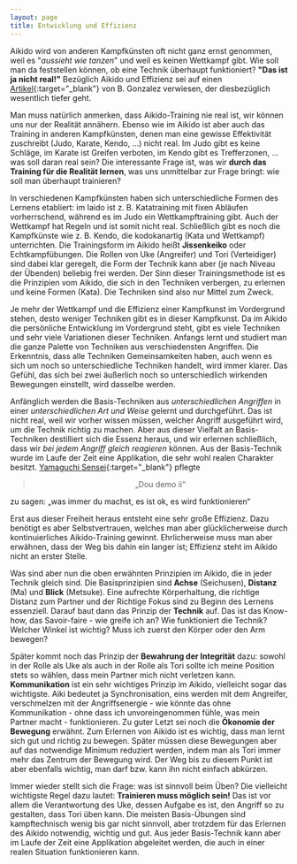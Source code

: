 ```yaml
---
layout: page
title: Entwicklung und Effizienz
---
```



<div class="container block" markdown="1">

Aikido wird von anderen Kampfkünsten oft nicht ganz ernst genommen, weil es "_aussieht wie tanzen_" und weil es keinen Wettkampf gibt. Wie soll man da feststellen können, ob eine Technik überhaupt funktioniert? **"Das ist ja nicht real!"** Bezüglich Aikido und Effizienz sei auf einen [Artikel](http://aikido-brunogonzalez.com/Online/Article/Effectiveness.pdf){:target="_blank"} von B. Gonzalez verwiesen, der diesbezüglich wesentlich tiefer geht. 

Man muss natürlich anmerken, dass Aikido-Training nie real ist, wir können uns nur der Realität annähern. Ebenso wie im Aikido ist aber auch das Training in anderen Kampfkünsten, denen man eine gewisse Effektivität zuschreibt (Judo, Karate, Kendo, …) nicht real. Im Judo gibt es keine Schläge, im Karate ist Greifen verboten, im Kendo gibt es Trefferzonen, ... was soll daran real sein? Die interessante Frage ist, was wir **durch das Training für die Realität lernen**, was uns unmittelbar zur Frage bringt: wie soll man überhaupt trainieren?

In verschiedenen Kampfkünsten haben sich unterschiedliche Formen des Lernens etabliert: im Iaido ist z. B. Katatraining mit fixen Abläufen vorherrschend, während es im Judo ein Wettkampftraining gibt. Auch der Wettkampf hat Regeln und ist somit nicht real. Schließlich gibt es noch die Kampfkünste wie z. B. Kendo, die kodokanartig (Kata und Wettkampf) unterrichten. Die Trainingsform im Aikido heißt **Jissenkeiko** oder Echtkampfübungen. Die Rollen von Uke (Angreifer) und Tori (Verteidiger) sind dabei klar geregelt, die Form der Technik kann aber (je nach Niveau der Übenden) beliebig frei werden. Der Sinn dieser Trainingsmethode ist es die Prinzipien vom Aikido, die sich in den Techniken verbergen, zu erlernen und keine Formen (Kata). Die Techniken sind also nur Mittel zum Zweck.

Je mehr der Wettkampf und die Effizienz einer Kampfkunst im Vordergrund stehen, desto weniger Techniken gibt es in dieser Kampfkunst. Da im Aikido die persönliche Entwicklung im Vordergrund steht, gibt es viele Techniken und sehr viele Variationen dieser Techniken. Anfangs lernt und studiert man die ganze Palette von Techniken aus verschiedensten Angriffen. Die Erkenntnis, dass alle Techniken Gemeinsamkeiten haben, auch wenn es sich um noch so unterschiedliche Techniken handelt, wird immer klarer. Das Gefühl, das sich bei zwei äußerlich noch so unterschiedlich wirkenden Bewegungen einstellt, wird dasselbe werden.

Anfänglich werden die Basis-Techniken aus _unterschiedlichen Angriffen_ in einer _unterschiedlichen Art und Weise_ gelernt und durchgeführt. Das ist nicht real, weil wir vorher wissen müssen, welcher Angriff ausgeführt wird, um die Technik richtig zu machen. Aber aus dieser Vielfalt an Basis-Techniken destilliert sich die Essenz heraus, und wir erlernen schließlich, dass wir _bei jedem Angriff gleich reagieren_ können. Aus der Basis-Technik wurde im Laufe der Zeit eine Applikation, die sehr wohl realen Charakter besitzt. [Yamaguchi Sensei](https://www.youtube.com/watch?v=EqQdOXD79k8){:target="_blank"} pflegte 
<blockquote><p style="text-align:center;">„Dou demo ii“</p></blockquote>

zu sagen: „was immer du machst, es ist ok, es wird funktionieren“

Erst aus dieser Freiheit heraus entsteht eine sehr große Effizienz. Dazu benötigt es aber Selbstvertrauen, welches man aber glücklicherweise durch kontinuierliches Aikido-Training gewinnt. Ehrlicherweise muss man aber erwähnen, dass der Weg bis dahin ein langer ist; Effizienz steht im Aikido nicht an erster Stelle. 

Was sind aber nun die oben erwähnten Prinzipien im Aikido, die in jeder Technik gleich sind. Die Basisprinzipien sind **Achse** (Seichusen), **Distanz** (Ma) und **Blick** (Metsuke). Eine aufrechte Körperhaltung, die richtige Distanz zum Partner und der Richtige Fokus sind zu Beginn des Lernens essenziell. Darauf baut dann das Prinzip der **Technik** auf. Das ist das Know-how, das Savoir-faire - wie greife ich an? Wie funktioniert die Technik? Welcher Winkel ist wichtig? Muss ich zuerst den Körper oder den Arm bewegen? 

Später kommt noch das Prinzip der **Bewahrung der Integrität** dazu: sowohl in der Rolle als Uke als auch in der Rolle als Tori sollte ich meine Position stets so wählen, dass mein Partner mich nicht verletzen kann. **Kommunikation** ist ein sehr wichtiges Prinzip im Aikido, vielleicht sogar das wichtigste. Aiki bedeutet ja Synchronisation, eins werden mit dem Angreifer, verschmelzen mit der Angriffsenergie - wie könnte das ohne Kommunikation - ohne dass ich unvoreingenommen fühle, was mein Partner macht - funktionieren. Zu guter Letzt sei noch die **Ökonomie der Bewegung** erwähnt. Zum Erlernen von Aikido ist es wichtig, dass man lernt sich gut und richtig zu bewegen. Später müssen diese Bewegungen aber auf das notwendige Minimum reduziert werden, indem man als Tori immer mehr das Zentrum der Bewegung wird. Der Weg bis zu diesem Punkt ist aber ebenfalls wichtig, man darf bzw. kann ihn nicht einfach abkürzen.

Immer wieder stellt sich die Frage: was ist sinnvoll beim Üben? Die vielleicht wichtigste Regel dazu lautet: **Trainieren muss möglich sein!** Das ist vor allem die Verantwortung des Uke, dessen Aufgabe es ist, den Angriff so zu gestalten, dass Tori üben kann. Die meisten Basis-Übungen sind kampftechnisch wenig bis gar nicht sinnvoll, aber trotzdem für das Erlernen des Aikido notwendig, wichtig und gut. Aus jeder Basis-Technik kann aber im Laufe der Zeit eine Applikation abgeleitet werden, die auch in einer realen Situation funktionieren kann.


  




</div>